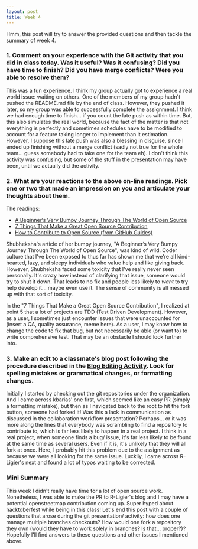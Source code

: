 ```yaml
---
layout: post
title: Week 4
---
```


Hmm, this post will try to answer the provided questions and then tackle the summary of week 4.

### 1. Comment on your experience with the Git activity that you did in class today. Was it useful? Was it confusing? Did you have time to finish? Did you have merge conflicts? Were you able to resolve them?

This was a fun experience. I think my group actually got to experience a real world issue: waiting on others. One of the members of my group hadn't pushed the README.md file by the end of class. However, they pushed it later, so my group was able to successfully complete the assignment. I think we had enough time to finish... if you count the late push as within time. But, this also simulates the real world, because the fact of the matter is that not everything is perfectly and sometimes schedules have to be modified to account for a feature taking longer to implement than it estimation. However, I suppose this late push was also a blessing in disguise, since I ended up finishing without a merge conflict (sadly not true for the whole team... guess somebody had to take one for the team eh). I don't think this activity was confusing, but some of the stuff in the presentation may have been, until we actually did the activity.

### 2. What are your reactions to the above on-line readings. Pick one or two that made an impression on you and articulate your thoughts about them.

The readings:
- [A Beginner‘s Very Bumpy Journey Through The World of Open Source](https://www.freecodecamp.org/news/a-beginners-very-bumpy-journey-through-the-world-of-open-source-4d108d540b39/)
- [7 Things That Make a Great Open Source Contribution](https://blog.newrelic.com/engineering/open-source-contribution/)
- [How to Contribute to Open Source (from GitHub Guides)](https://opensource.guide/how-to-contribute/)

Shubheksha's article of her bumpy journey, "A Beginner‘s Very Bumpy Journey Through The World of Open Source", was kind of wild. Coder culture that I've been exposed to thus far has shown me that we're all kind-hearted, lazy, and sleepy individuals who value help and like giving back. However, Shubheksha faced some toxicity that I've really never seen personally. It's crazy how instead of clarifying that issue, someone would try to shut it down. That leads to no fix and people less likely to *want* to try help develop it... maybe even use it. The sense of community is all messed up with that sort of toxicity.

In the "7 Things That Make a Great Open Source Contribution", I realized at point 5 that a lot of projects are TDD (Test Driven Development). However, as a user, I sometimes just encounter issues that were unaccounted for (insert a QA, quality assurance, meme here). As a user, I may know how to change the code to fix that bug, but not necessarily be able (or want to) to write comprehensive test. That may be an obstacle I should look further into.

### 3. Make an edit to a classmate's blog post following the procedure described in the [Blog Editing Activity](http://www.compsci.hunter.cuny.edu/~sweiss/course_materials/csci395.86/activities_f19/blog_editing_activity.pdf). Look for spelling mistakes or grammatical changes, or formatting changes.

Initially I started by checking out the git repositories under the organization. And I came across kbarias' one first, which seemed like an easy PR (simply a formatting mistake), but then as I navigated back to the root to hit the fork button, someone had forked it! Was this a lack in communication as discussed in the collaboration workflow presentation? Perhaps... or it was more along the lines that everybody was scrambling to find a repository to contribute to, which is far less likely to happen in a real project. I think in a real project, when someone finds a bug/ issue, it's far less likely to be found at the same time as several users. Even if it is, it's unlikely that they will all fork at once. Here, I probably hit this problem due to the assignment as because we were all looking for the same issue. Luckily, I came across R-Ligier's next and found a lot of typos waiting to be corrected.

### Mini Summary

This week I didn't really have time for a lot of open source work. Nonetheless, I was able to make the PR to R-Ligier's blog and I may have a potential openstreetmap contribution coming up. Super hyped about hacktoberfest while being in this class! Let's end this post with a couple of questions that arose during the git presentation/ activity: how does one manage multiple branches checkouts? How would one fork a repository they own (would they have to work solely in branches? Is that... proper?)? Hopefully I'll find answers to these questions and other issues I mentioned above.
